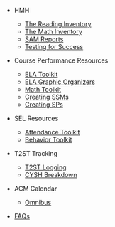 <!-- _sidebar.md -->
- HMH
	- [The Reading Inventory](ri.md)
	- [The Math Inventory](mi.md)
	- [SAM Reports](sam.md)
	- [Testing for Success](success.md)

- Course Performance Resources
	- [ELA Toolkit](ela.1.md)
	- [ELA Graphic Organizers](graphorg.md)
	- [Math Toolkit](math.md)
	- [Creating SSMs](supportmap.md)
	- [Creating SPs](spfile.md)

- SEL Resources
	- [Attendance Toolkit](attendance.md)
	- [Behavior Toolkit](behavior.md)

- T2ST Tracking
	- [T2ST Logging](t2st.md)
	- [CYSH Breakdown](CYSH.md)

- ACM Calendar
	- [Omnibus](calendar.md)

- [FAQs](faq.md)
